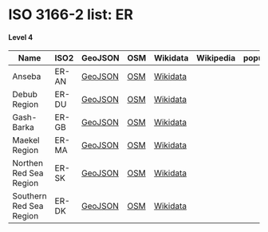 # ISO 3166-2 list: ER


#### Level 4
Name | ISO2 | GeoJSON | OSM | Wikidata | Wikipedia | population 
--- | --- | --- | --- | --- | --- | --: 
Anseba | ER-AN | [GeoJSON](../../geojson/q8/iso2/ER/ER-AN.geojson) | [OSM](https://www.openstreetmap.org/relation/4605384) | [Wikidata](https://www.wikidata.org/wiki/Q569468) |  | 
Debub Region | ER-DU | [GeoJSON](../../geojson/q8/iso2/ER/ER-DU.geojson) | [OSM](https://www.openstreetmap.org/relation/4610903) | [Wikidata](https://www.wikidata.org/wiki/Q27728) |  | 
Gash-Barka | ER-GB | [GeoJSON](../../geojson/q8/iso2/ER/ER-GB.geojson) | [OSM](https://www.openstreetmap.org/relation/4605551) | [Wikidata](https://www.wikidata.org/wiki/Q873012) |  | 
Maekel Region | ER-MA | [GeoJSON](../../geojson/q8/iso2/ER/ER-MA.geojson) | [OSM](https://www.openstreetmap.org/relation/4610904) | [Wikidata](https://www.wikidata.org/wiki/Q27710) |  | 
Northen Red Sea Region | ER-SK | [GeoJSON](../../geojson/q8/iso2/ER/ER-SK.geojson) | [OSM](https://www.openstreetmap.org/relation/4610926) | [Wikidata](https://www.wikidata.org/wiki/Q27910) |  | 
Southern Red Sea Region | ER-DK | [GeoJSON](../../geojson/q8/iso2/ER/ER-DK.geojson) | [OSM](https://www.openstreetmap.org/relation/4610935) | [Wikidata](https://www.wikidata.org/wiki/Q27928) |  | 
